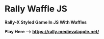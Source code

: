 # Rally Waffle JS

**Rally-X Styled Game In JS With Waffles**

**Play Here --> https://rally.medievalapple.net/**
